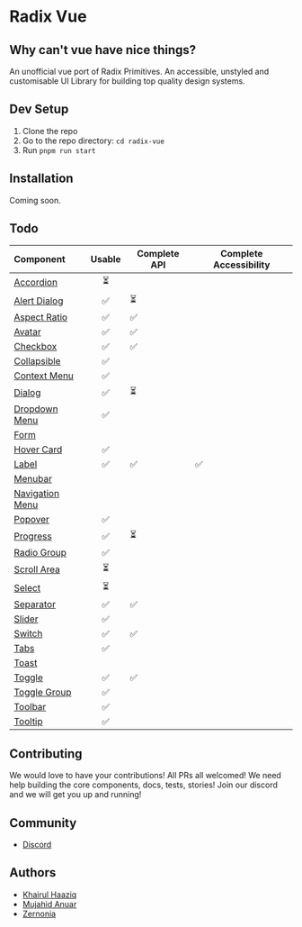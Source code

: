 # Radix Vue

## Why can't vue have nice things?

An unofficial vue port of Radix Primitives.
An accessible, unstyled and customisable UI Library for building top quality design systems.

## Dev Setup

1. Clone the repo
2. Go to the repo directory: `cd radix-vue`
3. Run `pnpm run start`

## Installation

Coming soon.

## Todo

| Component                                                           | Usable | Complete API | Complete Accessibility |
| :------------------------------------------------------------------ | :----: | ------------ | ---------------------- |
| [Accordion](https://github.com/radix-vue/radix-vue/issues/1)        |   ⏳   |              |                        |
| [Alert Dialog](https://github.com/radix-vue/radix-vue/issues/2)     |   ✅   | ⏳           |                        |
| [Aspect Ratio](https://github.com/radix-vue/radix-vue/issues/3)     |   ✅   | ✅           |                        |
| [Avatar](https://github.com/radix-vue/radix-vue/issues/4)           |   ✅   | ✅           |                        |
| [Checkbox](https://github.com/radix-vue/radix-vue/issues/5)         |   ✅   | ✅           |                        |
| [Collapsible](https://github.com/radix-vue/radix-vue/issues/6)      |   ✅   |              |                        |
| [Context Menu](https://github.com/radix-vue/radix-vue/issues/7)     |   ✅   |              |                        |
| [Dialog](https://github.com/radix-vue/radix-vue/issues/8)           |   ✅   | ⏳           |                        |
| [Dropdown Menu](https://github.com/radix-vue/radix-vue/issues/9)    |   ✅   |              |                        |
| [Form](https://github.com/radix-vue/radix-vue/issues/10)            |        |              |                        |
| [Hover Card](https://github.com/radix-vue/radix-vue/issues/11)      |   ✅   |              |                        |
| [Label](https://github.com/radix-vue/radix-vue/issues/12)           |   ✅   | ✅           | ✅                     |
| [Menubar](https://github.com/radix-vue/radix-vue/issues/13)         |        |              |                        |
| [Navigation Menu](https://github.com/radix-vue/radix-vue/issues/14) |        |              |                        |
| [Popover](https://github.com/radix-vue/radix-vue/issues/15)         |   ✅   |              |                        |
| [Progress](https://github.com/radix-vue/radix-vue/issues/16)        |   ✅   | ⏳           |                        |
| [Radio Group](https://github.com/radix-vue/radix-vue/issues/17)     |   ✅   |              |                        |
| [Scroll Area](https://github.com/radix-vue/radix-vue/issues/18)     |   ⏳   |              |                        |
| [Select](https://github.com/radix-vue/radix-vue/issues/19)          |   ⏳   |              |                        |
| [Separator](https://github.com/radix-vue/radix-vue/issues/20)       |   ✅   | ✅           |                        |
| [Slider](https://github.com/radix-vue/radix-vue/issues/21)          |   ✅   |              |                        |
| [Switch](https://github.com/radix-vue/radix-vue/issues/22)          |   ✅   | ✅           |                        |
| [Tabs](https://github.com/radix-vue/radix-vue/issues/23)            |   ✅   |              |                        |
| [Toast](https://github.com/radix-vue/radix-vue/issues/24)           |        |              |                        |
| [Toggle](https://github.com/radix-vue/radix-vue/issues/25)          |   ✅   | ✅           |                        |
| [Toggle Group](https://github.com/radix-vue/radix-vue/issues/26)    |   ✅   |              |                        |
| [Toolbar](https://github.com/radix-vue/radix-vue/issues/27)         |   ✅   |              |                        |
| [Tooltip](https://github.com/radix-vue/radix-vue/issues/28)         |   ✅   |              |                        |

## Contributing

We would love to have your contributions! All PRs all welcomed! We need help building the core components, docs, tests, stories! Join our discord and we will get you up and running!

## Community

- [Discord](https://discord.gg/dpf7BZY3)

## Authors

- [Khairul Haaziq](@khairulhaaziq)
- [Mujahid Anuar](@mujahidfa)
- [Zernonia](@zernonia)

